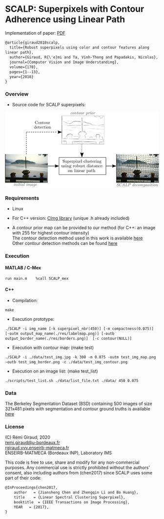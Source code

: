# SCALP: Superpixels with Contour Adherence using Linear Path

Implementation of paper:   [PDF]()
```
@article{giraud2018scalp,
  title={Robust superpixels using color and contour features along linear path},
  author={Giraud, R{\'e}mi and Ta, Vinh-Thong and Papadakis, Nicolas},
  journal={Computer Vision and Image Understanding},
  volume={170},
  pages={1--13},
  year={2018}
}
```

### Overview

- Source code for SCALP superpixels: 

![image](./Figures/scalp_method.png)


### Requirements

- Linux

- For C++ version:  [CImg library](http://cimg.eu/)  (unique .h already included)

- A contour prior map can be provided to our method (for C++: an image with 255 for highest contour intensity)  
The contour detection method used in this work is available [here](https://github.com/pdollar/edges)  
Other contour detection methods can be found [here](https://www2.eecs.berkeley.edu/Research/Projects/CS/vision/grouping/resources.html)



### Execution

#### MATLAB / C-Mex
```
run main.m    %call SCALP_mex
```


#### C++

- Compilation:
```
make
```

- Execution prototype:
```
./SCALP -i img_name [-k superpixel_nbr(450)] [-m compactness(0.075)]  [-outm output_map_name(./res/labelmap.png)] [-outb output_border_name(./res/borders.png)]  [-c contour(NULL)]
```
- Execution with contour map:  (make test)
``` 
./SCALP -i ./data/test_img.jpg -k 300 -m 0.075 -outm test_img_map.png -outb test_img_border.png -c ./data/test_img_contour.png
```
- Execution on an image list:  (make test_list)
```
./scripts/test_list.sh ./data/list_file.txt ./data/ 450 0.075
```


### Data

The Berkeley Segmentation Dataset (BSD) containing 500 images of size 321x481 pixels with segmentation and contour ground truths is available 
[here](https://www2.eecs.berkeley.edu/Research/Projects/CS/vision/grouping/resources.html)

### License

(C) Rémi Giraud, 2020  
remi.giraud@u-bordeaux.fr  
[rgiraud.vvv.enseirb-matmeca.fr](https://rgiraud.vvv.enseirb-matmeca.fr)  
ENSEIRB-MATMECA (Bordeaux INP), Laboratory IMS

This code is free to use, share and modify for any non-commercial purposes.
Any commercial use is strictly prohibited without the authors' consent, also including authors from (chen2017) since SCALP uses some part of their code:
```
@InProceedings{chen2017,
    author   = {Jiansheng Chen and Zhengqin Li and Bo Huang},
    title    = {Linear Spectral Clustering Superpixel},
    booktitle  = {IEEE Transactions on Image Processing},
    YEAR   = {2017},
}
```



